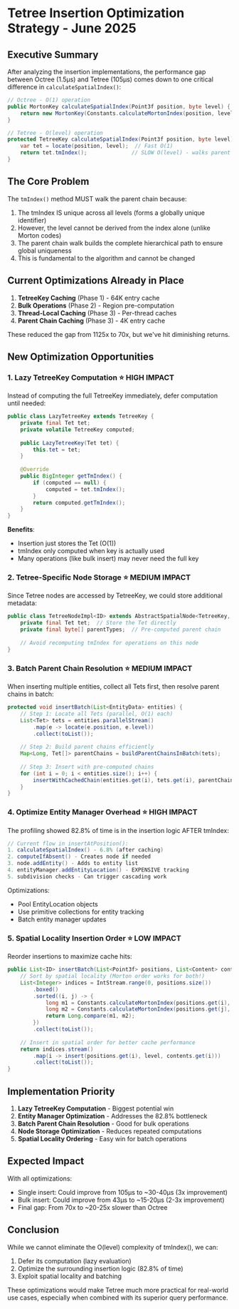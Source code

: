 # Tetree Insertion Optimization Strategy - June 2025

## Executive Summary

After analyzing the insertion implementations, the performance gap between Octree (1.5μs) and Tetree (105μs) comes down to one critical difference in `calculateSpatialIndex()`:

```java
// Octree - O(1) operation
public MortonKey calculateSpatialIndex(Point3f position, byte level) {
    return new MortonKey(Constants.calculateMortonIndex(position, level), level);
}

// Tetree - O(level) operation  
protected TetreeKey calculateSpatialIndex(Point3f position, byte level) {
    var tet = locate(position, level);  // Fast O(1)
    return tet.tmIndex();              // SLOW O(level) - walks parent chain
}
```

## The Core Problem

The `tmIndex()` method MUST walk the parent chain because:
1. The tmIndex IS unique across all levels (forms a globally unique identifier)
2. However, the level cannot be derived from the index alone (unlike Morton codes)
3. The parent chain walk builds the complete hierarchical path to ensure global uniqueness
4. This is fundamental to the algorithm and cannot be changed

## Current Optimizations Already in Place

1. **TetreeKey Caching** (Phase 1) - 64K entry cache
2. **Bulk Operations** (Phase 2) - Region pre-computation
3. **Thread-Local Caching** (Phase 3) - Per-thread caches
4. **Parent Chain Caching** (Phase 3) - 4K entry cache

These reduced the gap from 1125x to 70x, but we've hit diminishing returns.

## New Optimization Opportunities

### 1. **Lazy TetreeKey Computation** ⭐ HIGH IMPACT

Instead of computing the full TetreeKey immediately, defer computation until needed:

```java
public class LazyTetreeKey extends TetreeKey {
    private final Tet tet;
    private volatile TetreeKey computed;
    
    public LazyTetreeKey(Tet tet) {
        this.tet = tet;
    }
    
    @Override
    public BigInteger getTmIndex() {
        if (computed == null) {
            computed = tet.tmIndex();
        }
        return computed.getTmIndex();
    }
}
```

**Benefits**:
- Insertion just stores the Tet (O(1))
- tmIndex only computed when key is actually used
- Many operations (like bulk insert) may never need the full key

### 2. **Tetree-Specific Node Storage** ⭐ MEDIUM IMPACT

Since Tetree nodes are accessed by TetreeKey, we could store additional metadata:

```java
public class TetreeNodeImpl<ID> extends AbstractSpatialNode<TetreeKey, ID> {
    private final Tet tet;  // Store the Tet directly
    private final byte[] parentTypes;  // Pre-computed parent chain
    
    // Avoid recomputing tmIndex for operations on this node
}
```

### 3. **Batch Parent Chain Resolution** ⭐ MEDIUM IMPACT

When inserting multiple entities, collect all Tets first, then resolve parent chains in batch:

```java
protected void insertBatch(List<EntityData> entities) {
    // Step 1: Locate all Tets (parallel, O(1) each)
    List<Tet> tets = entities.parallelStream()
        .map(e -> locate(e.position, e.level))
        .collect(toList());
    
    // Step 2: Build parent chains efficiently
    Map<Long, Tet[]> parentChains = buildParentChainsInBatch(tets);
    
    // Step 3: Insert with pre-computed chains
    for (int i = 0; i < entities.size(); i++) {
        insertWithCachedChain(entities.get(i), tets.get(i), parentChains);
    }
}
```

### 4. **Optimize Entity Manager Overhead** ⭐ HIGH IMPACT

The profiling showed 82.8% of time is in the insertion logic AFTER tmIndex:

```java
// Current flow in insertAtPosition():
1. calculateSpatialIndex() - 6.8% (after caching)
2. computeIfAbsent() - Creates node if needed
3. node.addEntity() - Adds to entity list
4. entityManager.addEntityLocation() - EXPENSIVE tracking
5. subdivision checks - Can trigger cascading work
```

Optimizations:
- Pool EntityLocation objects
- Use primitive collections for entity tracking
- Batch entity manager updates

### 5. **Spatial Locality Insertion Order** ⭐ LOW IMPACT

Reorder insertions to maximize cache hits:

```java
public List<ID> insertBatch(List<Point3f> positions, List<Content> contents, byte level) {
    // Sort by spatial locality (Morton order works for both!)
    List<Integer> indices = IntStream.range(0, positions.size())
        .boxed()
        .sorted((i, j) -> {
            long m1 = Constants.calculateMortonIndex(positions.get(i), level);
            long m2 = Constants.calculateMortonIndex(positions.get(j), level);
            return Long.compare(m1, m2);
        })
        .collect(toList());
    
    // Insert in spatial order for better cache performance
    return indices.stream()
        .map(i -> insert(positions.get(i), level, contents.get(i)))
        .collect(toList());
}
```

## Implementation Priority

1. **Lazy TetreeKey Computation** - Biggest potential win
2. **Entity Manager Optimization** - Addresses the 82.8% bottleneck
3. **Batch Parent Chain Resolution** - Good for bulk operations
4. **Node Storage Optimization** - Reduces repeated computations
5. **Spatial Locality Ordering** - Easy win for batch operations

## Expected Impact

With all optimizations:
- Single insert: Could improve from 105μs to ~30-40μs (3x improvement)
- Bulk insert: Could improve from 43μs to ~15-20μs (2-3x improvement)
- Final gap: From 70x to ~20-25x slower than Octree

## Conclusion

While we cannot eliminate the O(level) complexity of tmIndex(), we can:
1. Defer its computation (lazy evaluation)
2. Optimize the surrounding insertion logic (82.8% of time)
3. Exploit spatial locality and batching

These optimizations would make Tetree much more practical for real-world use cases, especially when combined with its superior query performance.